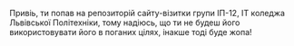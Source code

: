 Привіь, ти попав на репозиторій сайту-візитки групи ІП-12, IT коледжа Львівської Політехніки, тому надіюсь, що ти не будеш його використовувати його в поганих цілях, інакше тоді буде жопа!
